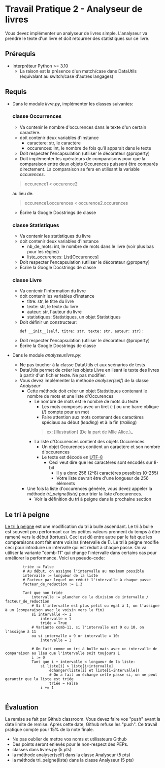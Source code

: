 # Travail Pratique 2 - Analyseur de livres
Vous devez implémenter un analyseur de livres simple. L'analyseur va prendre le texte d'un livre et doit retourner des
statistiques sur ce livre.

## Prérequis
- Interpréteur Python >= 3.10
  - La raison est la présence d'un match/case dans DataUtils (équivalant au switch/case d'autres langages)

## Requis
- Dans le module *livre.py*, implémenter les classes suivantes:
    ### classe Occurrences
    - Va contenir le nombre d'occurences dans le texte d'un certain caractère.
    - doit contenir deux variables d'instance
      - caractere: str, le caractère
      - occurences: int, le nombre de fois qu'il apparait dans le texte
    - Doit respecter l'encapsulation (utiliser le décorateur @property)
    - Doit implémenter les opérateurs de comparaisons pour que la comparaison entre deux objets Occurences puissent être
comparés directement. La comparaison se fera en utilisant la variable *occurences*.
    > occurence1 < occurence2
    
    au lieu de:
    > occurence1.occurences < occurence2.occurences

    - Écrire la Google Docstrings de classe
    
    ### classe Statistiques
    - Va contenir les statistiques du livre
    - doit contenir deux variables d'instance
      - nb_de_mots: int, le nombre de mots dans le livre (voir plus bas pour les règles)
      - liste_occurences: List[Occurences]
    - Doit respecter l'encapsulation (utiliser le décorateur @property)
    - Écrire la Google Docstrings de classe

    ### classe Livre
    - Va contenir l'information du livre
    - doit contenir les variables d'instance
      - titre: str, le titre du livre
      - texte: str, le texte du livre
      - auteur: str, l'auteur du livre
      - statistiques: Statistiques, un objet Statistiques
    - Doit définir un constructeur:
        ```
       def __init__(self, titre: str, texte: str, auteur: str):
      ```
    - Doit respecter l'encapsulation (utiliser le décorateur @property)
    - Écrire la Google Docstrings de classe
  
- Dans le module *analyseurlivre.py*:
    - Ne pas toucher à la classe DataUtils et aux scénarios de tests
    - DataUtils permet de créer les objets Livre en lisant le texte des livres à partir d'un fichier texte. Ne pas modifier.
    - Vous devez implémenter la méthode *analyser(self)* de la classe *Analyseur*
      - Cette méthode doit créer un objet Statistiques contenant le nombre de mots et une liste d'Occurences
        - Le nombre de mots est le nombre de mots du texte
          - Les mots composés avec un tiret (-) ou une barre oblique (/) compte pour un mot
          - Faire attention aux mots contenant des caractères spéciaux au début (*leading*) et à la fin (*trailing*)
          > ex: [Illustration] (De la part de Mlle Alice.)_
        - La liste d'Occurences contient des objets Occurences
          - Un objet Occurences contient un caractère et son nombre d'occurences
          - Le texte est décodé en [UTF-8](https://fr.wikipedia.org/wiki/UTF-8)
            - Ceci veut dire que les caractères sont encodés sur 8-bit
              - Il y a donc 256 (2^8) caractères possibles (0-255)
              - Votre liste devrait être d'une longueur de 256 éléments
      - Une fois la liste d'occurences générée, vous devez appeler la méthode *tri_peigne(liste)* pour trier la liste d'occurences.
        - Voir la définition du tri à peigne dans la prochaine section
      
    
## Le tri à peigne
[Le tri à peigne](https://fr.wikipedia.org/wiki/Tri_%C3%A0_peigne) est une modification du tri à bulle ascendant. Le tri à bulle
est souvent peu performant car les petites valeurs prennent du temps à être ramené vers le début (tortues). Ceci est dû
entre autre par le fait que les comparaisons sont fait entre voisins (intervalle de 1). Le tri à peigne modifie ceci pour 
introduire un intervalle qui est réduit à chaque passe. On va utiliser la variante "comb-11" qui change l'intervalle dans certains
cas pour améliorer la performance. Voici un pseudo-code:

```
        triée := False
        # Au début, on assigne l'intervalle au maximum possible
        intervalle := longueur de la liste
        # Facteur par lequel on réduit l'intervalle à chaque passe
        facteur_de_reduction := 1.3

        Tant que non triée
            intervalle := plancher de la division de intervalle / facteur_de_reduction
            # Si l'intervalle est plus petit ou égal à 1, on l'assigne à un (comparaison avec le voisin vers la fin)
            si intervalle <= 1
                intervalle = 1
                triée = True
            # Variante comb-11, si l'intervalle est 9 ou 10, on l'assigne à 11 
            ou si intervalle = 9 or intervalle = 10:
                intervalle = 1

            # On fait comme un tri à bulle mais avec un intervalle de comparaison au lieu que l'intervalle soit toujours 1
            i := 0
            Tant que i + intervalle < longueur de la liste:
                si liste[i] > liste[i+intervalle]
                    échanger(liste[i] et liste[i+intervalle])
                    # On a fait un échange cette passe si, on ne peut garantir que la liste est triée
                    triée = False
                i += 1


```
        
## Évaluation
La remise se fait par Github classroom. Vous devez faire vos "push" avant la date limite de remise. Après cette date, Github
refuse les "push". Ce travail pratique compte pour 15% de la note finale.

- Ne pas oublier de mettre vos noms et utilisateurs Github
- Des points seront enlevés pour le non-respect des PEPs.
- classes dans livres.py (5 pts)
- la méthode analyser(self) dans la classe Analyseur (5 pts)
- la méthode tri_peigne(liste) dans la classe Analyseur (5 pts)
    